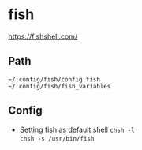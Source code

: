 # fish
https://fishshell.com/

## Path
`~/.config/fish/config.fish`  
`~/.config/fish/fish_variables`

## Config
- Setting fish as default shell
`chsh -l`  
`chsh -s /usr/bin/fish`
